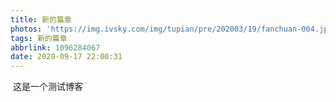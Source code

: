 ```yaml
---
title: 新的篇章
photos: 'https://img.ivsky.com/img/tupian/pre/202003/19/fanchuan-004.jpg'
tags: 新的篇章
abbrlink: 1096284067
date: 2020-09-17 22:00:31
---
```


​	这是一个测试博客